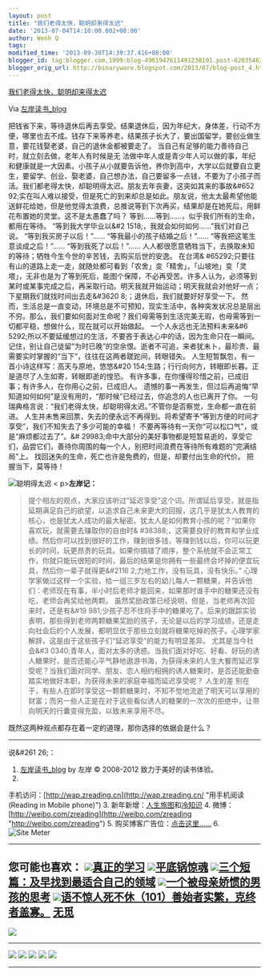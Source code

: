 ```yaml
---
layout: post
title: "我们老得太快，聪明却来得太迟"
date: '2013-07-04T14:18:00.002+08:00'
author: Wenh Q
tags:
modified_time: '2013-09-30T14:39:37.416+08:00'
blogger_id: tag:blogger.com,1999:blog-4961947611491238191.post-6203546336483467932
blogger_orig_url: http://binaryware.blogspot.com/2013/07/blog-post_4.html
---
```

[我们老得太快，聪明却来得太迟](http://zreading.cn.feedsportal.com/c/35042/f/647833/s/2e20955c/l/0L0Szreading0Bcn0Carchives0C3880A0Bhtml/story01.htm)


Via [左岸读书_blog](http://www.zreading.cn/)

把钱省下来，等待退休后再去享受。结果退休后，因为年纪大，身体差，行动不方便，哪里也去不成。钱存下来等养老，结果孩子长大了，要出国留学，要创业做生意，要花钱娶老婆，自己的退休金都被要走了。
当自己有足够的能力善待自己时，就立刻去做，老年人有时候是无
法做中年人或是青少年人可以做的事，年纪和健康就是一大因素。小孩子从小就要告诉他，养你到高中，大学以后就要自立更生，要留学、创业、娶老婆，自己想办法，自己要留多一点钱，不要为了小孩子而活。我们都老得太快，却聪明得太迟。朋友去年丧妻，这突如其来的事故&#652
92;实在叫人难以接受，但是死亡的到来却总是如此。朋友说，他太太最希望他能送鲜花给她，但是他觉得太浪费，总推说等到下次再买，结果却是在她死后，用鲜花布置她的灵堂。这不是太愚蠢了吗？
等到……等到……，似乎我们所有的生命，都用在等待。
“等到我大学毕业以&#2 1518;，我就会如何如何……”我们对自己说。
“等到我买房子以后！”……
“等我最小的孩子结婚之后！”……
“等我把这笔生意谈成之后！”……
“等到我死了以后！”……
人人都很愿意牺牲当下，去换取未知的等待；牺牲今生今世的辛苦钱，去购买后世的安逸。
在台湾&
#65292;只要往有山的道路上走一走，就随处都可看到「农舍」变「精舍」，「山坡地」变「灵塔」，无非也是为了等到死后，能图个保障，不必再受苦。许多人认为，必须等到某时或某事完成之后，再采取行动。明天我就开始运动；明天我就会对他好一点；下星期我们就找时间出去走&#3620
8;；退休后，我们就要好好享受一下。
然而，生活总是一直变动，环境总是不可预知，现实生活中，各种突发状况总是层出不穷。那么，我们要如何面对生命呢？我们毋需等到生活完美无瑕，也毋需等到一切都平稳，想做什么，现在就可以开始做起。
一个人永远也无法预料未来&#6
5292;所以不要延缓想过的生活，不要吝于表达心中的话，因为生命只在一瞬间。
记住，别让自己徒留“为时已晚”的空余恨。逝者不可追，来者犹未卜，最珍贵、最需要实时掌握的“当下”，往往在这两者蹉跎间，转眼错失。
人生短暂飘忽，有一首小诗这样写：高天与原地，悠悠&#20
154;生路；行行向何方，转眼即长暮。正是道尽了人生如寄，转眼即逝的惶恐。
有许多事，在你懂得珍惜之前，已成旧事；有许多人，在你用心之前，已成旧人。
遗憾的事一再发生，但过后再追悔“早知道如何如何”是没有用的，“那时候”已经过去，你追念的人也已离开了你。
一句瑞典格言说：“我们老得太快，却聪明得太迟。”不管你是否察觉，生命都一直在前进。
人生并未售来回票，失去的便永远不再得到。将希望寄予“等到方便的时间才享受”，我们不知失去了多少可能的幸福！
不要再等待有一天你“可以松口气”，或是“麻烦都过去了”。&#
29983;命中大部分的美好事物都是短暂易逝的，享受它们，品尝它们，善待你周围的每一个人，别把时间浪费在等待所有难题的“完满结局”上。
找回迷失的生命，死亡也许是免费的，但是，却要付出生命的代价。
把握当下，莫等待！

![聪明得太迟](http://i981.photobucket.com/albums/ae292/zreading/340.jpg)
< p>**左岸记：**

> 提个相左的观点，大家应该听过“延迟享受”这个词。所谓延后享受，就是指延期满足自己的欲望，以追求自己未来更大的回报，这几乎是犹太人教育的核心，也是犹太人成功的最大秘密。犹太人是如何教育小孩的呢？“如果你喜欢玩，就需要去赚取你的自由时&
> #38388;，这需要良好的教育和学业成绩。然后你可以找到很好的工作，赚到很多钱，等赚到钱以后，你可以玩更长的时间，玩更昂贵的玩具。如果你搞错了顺序，整个系统就不会正常工作，你就只能玩很短的时间，最后的结果是你拥有一些最终会坏掉的便宜玩具，然后你一辈子就得更&#2116
> 2;力地工作，没有玩具，没有快乐。”
> 心理学家做过这样一个实验，给一组三岁左右的幼儿每人一颗糖果，并告诉他们：老师现在有事，半小时后老师才能回来，如果那时谁手中的糖果还没有吃，老师会再奖给他两颗。
> 虽然奖励政策已经说明，但是，当老师再次回来时，还是有&#19
> 981;少孩子忍不住将手中的糖果吃了。后来的跟踪实验表明，那些得到老师两颗糖果奖励的孩子，无论是以后的学习成绩，还是走向社会后的个人发展，都明显优于那些立刻就将糖果吃掉的孩子。心理学家解辞，这是由于这些孩子们“延迟享受”的能力有明显差异。
> 尤其是当今社会&#3
> 0340;青年人，面对太多的诱惑。当我们面对好吃、好看、好玩的诱人糖果时，是否还能心平气静地遨游书海，为获得未来的人生大餐而延迟享受呢？当我们面对同学、朋友、恋人相约相拥的诱人糖果时，是否还能勤奋踏实地做好本职，为获得未来的家庭幸福而延迟享受呢？
> 人生的差
> 别在于，有些人在即时享受这一颗颗糖果时，不知不觉地流逝了明天可以享用的财富；而另一些人正是在对于这些看似诱人的糖果的一次次的拒绝中，让带向明天的行囊变得充盈，以致未来享用不尽。

既然这两种观点都存在着一定的道理，那你选择的依据会是什么？

* * * * *

说&#261 26;：
1. [左岸读书_blog](http://zreading.cn/) by 左岸 © 2008-2012
致力于美好的读书体验。
2.
手机访问：[http://wap.zreading.cn](http://wap.zreading.cn/ "用手机阅读(Reading in Mobile phone)")
3.
新年新增：[人生旅图](http://www.zreading.net/ "人生旅图")和[冷知识](http://www.zreading.net/lenzhishi "冷知识")
4.
微博：[http://weibo.com/zreading](http://weibo.com/zreading "http://weibo.com/zreading")
5.
购买博客广告位：[点击这里……](http://www.zreading.c%20%20%20n/about#ad "看了会心动!")
6. ![Site Meter](http://s12.sitemeter.com/meter.asp?site=s12zxfclz)

  --------------------------------------------------------------------------------------------------------------------------------------------------------------------------------------------------------------------------------------------------------------------
  **您可能也喜欢：**
  ![](http://static.wumii.cn/images/widget/widget_solidPoint.gif)[真正的学习](http://app.wumii.com/ext/redirect?url=http%3A%2F%2Fwww.zreading.cn%2Farchives%2F2157.html&from=http%3A%2F%2Fwww.zreading.cn%2Farchives%2F3880.html)
  ![](http://static.wumii.cn/images/wid%20%20%20get/widget_solidPoint.gif)[平底锅惊魂](http://app.wumii.com/ext/redirect?url=http%3A%2F%2Fwww.zreading.cn%2Farchives%2F1424.html&from=http%3A%2F%2Fwww.zreading.cn%2Farchives%2F3880.html)
  ![](http://static.wumii.cn/images/widget/widget_solidPoint.gif)[三个短篇：及早找到最适合自己的领域](http://app.wumii.com/ext/redirect?url=http%3A%2F%2Fwww.zreading.cn%2Farchives%2F3875.html&from=http%3A%2F%2Fwww.zreading.cn%2Farchives%2F3880.html)
  ![](http://static.wumii.cn/ima%20%20%20ges/widget/widget_solidPoint.gif)[一个被母亲娇惯的男孩的思考](http://app.wumii.com/ext/redirect?url=http%3A%2F%2Fwww.zreading.cn%2Farchives%2F3872.html&from=http%3A%2F%2Fwww.zreading.cn%2Farchives%2F3880.html)
  ![](http://static.wumii.cn/images/widget/widget_solidPoint.gif)[语不惊人死不休（101）善始者实繁，克终者盖寡。](http://app.wumii.com/ext/redirect?url=http%3A%2F%2Fwww.zreading.cn%2Farchives%2F3861.html&from=http%3A%2F%2Fwww.zreading.cn%2Farchives%2F3880.html)
  [无觅](http://www.wumii.com/widget/relatedItems "无觅相关文章插件")
  --------------------------------------------------------------------------------------------------------------------------------------------------------------------------------------------------------------------------------------------------------------------

![](http://zreading.cn.feedsportal.com/c/35042/f/647833/s/2e20955c/mf.gif)

  ----------------------------------------------------------------------------------------------------------------------------------------------------------------------------------------------------------------------------------------------------------------------------------------------------------------------------------------------------------------------------------------------------------------------------------------------------------------------------------------------------------------------------------------------------------------------------------------------------------------------------------------------------------------------------------------------------------------------------------------------------------------------------------------------------------------------------------------------------------------------------------------------------------------------------------------------------------------------------------------------------------------------------------------------------------------------------------------------------------------------------------------------------------------------------------------------------------------------------------------------------------------------------------------------------------------------------------------------------------------------------------------------------------------------------------------------------------------------------- --
  [![](http://res3.feedsportal.com/social/twitter.png)](http://share.feedsportal.com/share/twitter/?u=http%3A%2F%2Fwww.zreading.cn%2Farchives%2F3880.html&t=%E6%88%91%E4%BB%AC%E8%80%81%E5%BE%97%E5%A4%AA%E5%BF%AB%EF%BC%8C%E8%81%AA%E6%98%8E%E5%8D%B4%E6%9D%A5%E5%BE%97%E5%A4%AA%E8%BF%9F) [![](http://res3%20%20%20.feedsportal.com/social/facebook.png)](http://share.feedsportal.com/share/facebook/?u=http%3A%2F%2Fwww.zreading.cn%2Farchives%2F3880.html&t=%E6%88%91%E4%BB%AC%E8%80%81%E5%BE%97%E5%A4%AA%E5%BF%AB%EF%BC%8C%E8%81%AA%E6%98%8E%E5%8D%B4%E6%9D%A5%E5%BE%97%E5%A4%AA%E8%BF%9F) [![](http://res3.feedsportal.com/social/linkedin.png)](http://share.feedsportal.com/share/linkedin/?u=http%3A%2F%2Fwww.zreading.cn%2Farchives%2F3880.html&t=%E6%88%91%E4%BB%AC%E8%80%81%E5%BE%97%E5%A4%AA%E5%BF%AB%EF%BC%8C%E8%81%AA%E6%98%8E%E5%8D%B4%E6%9D%A5%E5%BE%97%E5%A4%AA%E8%BF%9F) [![](http://res3.feedsportal.com/social/googleplus.png)](http://share.feedsportal.com/share/gplus/?u=http%3A%2F%2Fwww.zreading.cn%2Farchives%2F3880.html&t=%E6%88%91%E4%BB%AC%E8%80%81%E5%BE%97%E5%A4%AA%E5%BF%AB%EF%BC%8C%E8%81%AA%E6%98%8E%E5%8D%B4%E6%9D%A5%E5%BE%97%E5%A4%AA%E8%BF%9F) [![](http://res3.feedsportal.com/social/email.png)](http://share.feedsportal.com/share/email/?u=http%3A%2F%2Fwww.zreading.cn%2Farchives%2F3880.html&t=%E6%88%91%E4%BB%AC%E8%80%81%E5%BE%97%E5%A4%AA%E5%BF%AB%EF%BC%8C%E8%81%AA%E6%98%8E%E5%8D%B4%E6%9D%A5%E5%BE%97%E5%A4%AA%E8%BF%9F)   
  ----------------------------------------------------------------------------------------------------------------------------------------------------------------------------------------------------------------------------------------------------------------------------------------------------------------------------------------------------------------------------------------------------------------------------------------------------------------------------------------------------------------------------------------------------------------------------------------------------------------------------------------------------------------------------------------------------------------------------------------------------------------------------------------------------------------------------------------------------------------------------------------------------------------------------------------------------------------------------------------------------------------------------------------------------------------------------------------------------------------------------------------------------------------------------------------------------------------------------------------------------------------------------------------------------------------------------------------------------------------------------------------------------------------------------------------------------------------------------- --
